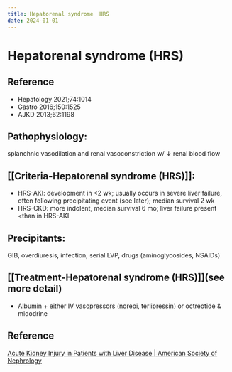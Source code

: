 ```yaml
---
title: Hepatorenal syndrome  HRS 
date: 2024-01-01
---
```

# Hepatorenal syndrome (HRS)
## Reference
* Hepatology 2021;74:1014 
* Gastro 2016;150:1525
* AJKD 2013;62:1198

## Pathophysiology: 
splanchnic vasodilation and renal vasoconstriction w/ ↓ renal blood flow

## [[Criteria-Hepatorenal syndrome (HRS)]]: 
* HRS-AKI: development in <2 wk; usually occurs in severe liver failure, often following precipitating event (see later); median survival 2 wk
* HRS-CKD: more indolent, median survival 6 mo; liver failure present <than in HRS-AKI

## Precipitants: 
GIB, overdiuresis, infection, serial LVP, drugs (aminoglycosides, NSAIDs)

## [[Treatment-Hepatorenal syndrome (HRS)]](see more detail) 
* Albumin + either IV vasopressors (norepi, terlipressin) or octreotide & midodrine

## Reference
[Acute Kidney Injury in Patients with Liver Disease | American Society of Nephrology](https://cjasn.asnjournals.org/content/early/2022/07/28/CJN.03040322?fbclid=IwAR3wjlsaXoAD3CzQ50Ss0VXKkvUnWi4PgyR4u-2NQqqZZj2n1XfSNJJab8g)

